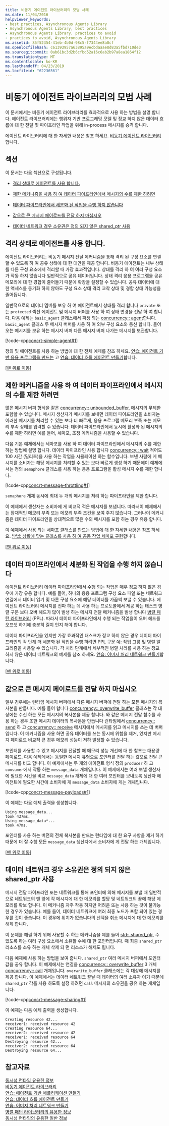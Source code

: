 ```yaml
---
title: 비동기 에이전트 라이브러리의 모범 사례
ms.date: 11/04/2016
helpviewer_keywords:
- best practices, Asynchronous Agents Library
- Asynchronous Agents Library, best practices
- Asynchronous Agents Library, practices to avoid
- practices to avoid, Asynchronous Agents Library
ms.assetid: 85f52354-41eb-4b0d-98c5-f7344ee8a8cf
ms.openlocfilehash: c61393957a63895a9ecbdaaae8d83a5fbd710de3
ms.sourcegitcommit: 0ab61bc3d2b6cfbd52a16c6ab2b97a8ea1864f12
ms.translationtype: MT
ms.contentlocale: ko-KR
ms.lasthandoff: 04/23/2019
ms.locfileid: "62236561"
---
```

# <a name="best-practices-in-the-asynchronous-agents-library"></a>비동기 에이전트 라이브러리의 모범 사례

이 문서에서는 비동기 에이전트 라이브러리를 효과적으로 사용 하는 방법을 설명 합니다. 에이전트 라이브러리에는 행위자 기반 프로그래밍 모델 및 정교 하지 않은 데이터 흐름에 대 한 전달 및 파이프라인 작업을 위해 in-process 메시지를 승격 합니다.

에이전트 라이브러리에 대 한 자세한 내용은 참조 하세요. [비동기 에이전트 라이브러리](../../parallel/concrt/asynchronous-agents-library.md)합니다.

##  <a name="top"></a> 섹션

이 문서는 다음 섹션으로 구성됩니다.

- [격리 상태로 에이전트를 사용 합니다.](#isolation)

- [제한 메커니즘을 사용 하 여 데이터 파이프라인에서 메시지의 수를 제한 하려면](#throttling)

- [데이터 파이프라인에서 세분화 된 작업을 수행 하지 않습니다](#fine-grained)

- [값으로 큰 메시지 페이로드를 전달 하지 마십시오](#large-payloads)

- [데이터 네트워크 경우 소유권은 정의 되지 않은 shared_ptr 사용](#ownership)

##  <a name="isolation"></a> 격리 상태로 에이전트를 사용 합니다.

에이전트 라이브러리는 비동기 메시지 전달 메커니즘을 통해 격리 된 구성 요소를 연결할 수 있도록 하 여 공유 상태에 대 한 대안을 제공 합니다. 비동기 에이전트는 내부 상태를 다른 구성 요소에서 격리할 때 가장 효과적입니다. 상태를 격리 하 여 여러 구성 요소가 작동 하지 않습니다 일반적으로 공유 데이터입니다. 상태 격리 응용 프로그램을 공유 메모리에 대 한 경합이 줄어들기 때문에 확장을 설정할 수 있습니다. 공유 데이터에 대 한 액세스를 동기화 하지 않아도 구성 요소 상태 격리 교착 상태 및 경합 상태 가능성을 줄어듭니다.

일반적으로의 데이터 멤버를 보유 하 여 에이전트에서 상태를 격리 합니다 `private` 또는 `protected` 섹션 에이전트 및 메시지 버퍼를 사용 하 여 상태 변경을 전달 하 여 합니다. 다음 예제는 `basic_agent` 클래스에서 파생 되는 [concurrency:: agent](../../parallel/concrt/reference/agent-class.md)합니다. `basic_agent` 클래스 두 메시지 버퍼를 사용 하 여 외부 구성 요소와 통신 합니다. 들어오는 메시지를 보유 하는 메시지 버퍼 다른 메시지 버퍼 나가는 메시지를 보관합니다.

[!code-cpp[concrt-simple-agent#1](../../parallel/concrt/codesnippet/cpp/best-practices-in-the-asynchronous-agents-library_1.cpp)]

정의 및 에이전트를 사용 하는 방법에 대 한 전체 예제를 참조 하세요. [연습: 에이전트 기반 응용 프로그램을 만드는](../../parallel/concrt/walkthrough-creating-an-agent-based-application.md) 고 [연습: 데이터 흐름 에이전트 만들기](../../parallel/concrt/walkthrough-creating-a-dataflow-agent.md)합니다.

[[맨 위로 이동](#top)]

##  <a name="throttling"></a> 제한 메커니즘을 사용 하 여 데이터 파이프라인에서 메시지의 수를 제한 하려면

많은 메시지 버퍼 형식을 같은 [concurrency:: unbounded_buffer](reference/unbounded-buffer-class.md), 메시지의 무제한 포함할 수 있습니다. 메시지 생산자가 메시지를 보내면 데이터 파이프라인을 소비자는 이러한 메시지를 처리할 수 있는 보다 더 빠르게, 응용 프로그램 메모리 부족 또는 메모리 부족 상태를 입력할 수 있습니다. 데이터 파이프라인에서 동시에 활성화 된 메시지의 수를 제한 하려면 예를 들어, 세마포, 조정 메커니즘을 사용할 수 있습니다.

다음 기본 예제에서는 세마포를 사용 하 여 데이터 파이프라인에서 메시지의 수를 제한 하는 방법에 설명 합니다. 데이터 파이프라인 사용 합니다 [concurrency:: wait](reference/concurrency-namespace-functions.md#wait) 적어도 100 시간 (밀리초)을 사용 하는 작업을 시뮬레이션 하는 함수입니다. 보낸 사람에 게 메시지를 소비자는 해당 메시지를 처리할 수 있는 보다 빠르게 생성 하기 때문에이 예제에서는 정의 `semaphore` 클래스를 사용 하는 응용 프로그램을 활성 메시지 수를 제한 합니다.

[!code-cpp[concrt-message-throttling#1](../../parallel/concrt/codesnippet/cpp/best-practices-in-the-asynchronous-agents-library_2.cpp)]

`semaphore` 개체 동시에 최대 두 개의 메시지를 처리 하는 파이프라인을 제한 합니다.

이 예제에서 생산자는 소비자에 게 비교적 적은 메시지를 보냅니다. 따라서이 예제에서는 잠재적인 메모리 부족 또는 메모리 부족 조건을 보여 주지 않습니다. 그러나이 메커니즘은 데이터 파이프라인을 상대적으로 많은 수의 메시지를 포함 하는 경우 유용 합니다.

이 예제에서 사용 되는 세마포 클래스를 만드는 방법에 대 한 자세한 내용은 참조 하세요. [방법: 상황에 맞는 클래스를 사용 하 여 공동 작업 세마포 구현](../../parallel/concrt/how-to-use-the-context-class-to-implement-a-cooperative-semaphore.md)합니다.

[[맨 위로 이동](#top)]

##  <a name="fine-grained"></a> 데이터 파이프라인에서 세분화 된 작업을 수행 하지 않습니다

에이전트 라이브러리 데이터 파이프라인에서 수행 되는 작업은 매우 정교 하지 않은 경우에 가장 유용 합니다. 예를 들어, 하나의 응용 프로그램 구성 요소 파일 또는 네트워크 연결에서 데이터 읽기 및 다른 구성 요소에 해당 데이터를 가끔씩 보낼 수 있습니다. 에이전트 라이브러리 메시지를 전파 하는 데 사용 하는 프로토콜에서 제공 하는 태스크 병렬 구문 보다 오버 헤드가 많이 발생 하는 메시지 전달 메커니즘을 발생 합니다 [병렬 패턴 라이브러리](../../parallel/concrt/parallel-patterns-library-ppl.md) (PPL). 따라서 데이터 파이프라인에서 수행 되는 작업을이 오버 헤드를 오프셋 하기에 충분히 길지 인지 해야 합니다.

데이터 파이프라인을 있지만 가장 효과적인 태스크가 정교 하지 않은 경우 데이터 파이프라인의 각 단계 더 세분화 된 작업을 수행 하려면 PPL 구문 예: 작업 그룹 및 병렬 알고리즘을 사용할 수 있습니다. 각 처리 단계에서 세부적인 병렬 처리를 사용 하는 정교 하지 않은 데이터 네트워크의 예제를 참조 하세요. [연습: 이미지 처리 네트워크 만들기](../../parallel/concrt/walkthrough-creating-an-image-processing-network.md)합니다.

[[맨 위로 이동](#top)]

##  <a name="large-payloads"></a> 값으로 큰 메시지 페이로드를 전달 하지 마십시오

일부 경우에는 런타임 메시지 버퍼에서 다른 메시지 버퍼에 전달 하는 모든 메시지의 복사본을 만듭니다. 예를 들어 합니다 [concurrency:: overwrite_buffer](../../parallel/concrt/reference/overwrite-buffer-class.md) 클래스는 각 대상에는 수신 하는 모든 메시지의 복사본을 제공 합니다. 와 같은 메시지 전달 함수를 사용 하는 경우 또한 메시지 데이터의 복사본을 만듭니다 런타임에서 [concurrency:: send](reference/concurrency-namespace-functions.md#send) 하 고 [concurrency:: receive](reference/concurrency-namespace-functions.md#receive) 메시지에서 메시지를 읽고 메시지를 쓰는 데 버퍼입니다. 이 메커니즘을 사용 하면 공유 데이터를 쓰는 동시에 위험을 제거, 있지만 메시지 페이로드 비교적 큰 경우 메모리 성능이 저하 발생할 수 있습니다.

포인터를 사용할 수 있고 메시지를 전달할 때 메모리 성능 개선에 대 한 참조는 대용량 페이로드. 다음 예제에서는 동일한 메시지 유형으로 포인터를 전달 하는 값으로 전달 큰 메시지를 비교 합니다. 이 예제에서는 두 개의 에이전트 형식 정의 `producer` 하 고 `consumer`에서 작동 하는 `message_data` 개체입니다. 이 예제에서는 여러 보낼 생산자에 필요한 시간을 비교 `message_data` 개체에 대 한 여러 포인터를 보내도록 생산자 에이전트에 필요한 시간에 소비자에 게 `message_data` 소비자에 게는 개체입니다.

[!code-cpp[concrt-message-payloads#1](../../parallel/concrt/codesnippet/cpp/best-practices-in-the-asynchronous-agents-library_3.cpp)]

이 예제는 다음 예제 출력을 생성합니다.

```Output
Using message_data...
took 437ms.
Using message_data*...
took 47ms.
```

포인터를 사용 하는 버전의 전체 복사본을 만드는 런타임에 대 한 요구 사항을 제거 하기 때문에 더 잘 수행 모든 `message_data` 생산자에서 소비자에 게 전달 하는 개체입니다.

[[맨 위로 이동](#top)]

##  <a name="ownership"></a> 데이터 네트워크 경우 소유권은 정의 되지 않은 shared_ptr 사용

메시지 전달 파이프라인 또는 네트워크를 통해 포인터에 의해 메시지를 보낼 때 일반적으로 네트워크의 맨 앞에 각 메시지에 대 한 메모리를 할당 및 네트워크의 끝에 해당 메모리를 확보 합니다. 이 메커니즘 자주 작동 하지만 어려운 또는 사용 하는 것이 불가능 한 경우가 있습니다. 예를 들어, 데이터 네트워크에 여러 최종 노드가 포함 되어 있는 경우를 것이 좋습니다. 이 경우에 위치가 없습니다의 선택을 취소 메시지에 대 한 메모리를 해제 합니다.

이 문제를 해결 하기 위해 사용할 수 하는 메커니즘을 예를 들어 [std:: shared_ptr](../../standard-library/shared-ptr-class.md), 수 있도록 하는 여러 구성 요소에서 소유할 수에 대 한 포인터입니다. 때 최종 `shared_ptr` 리소스를 소유 하는 개체 삭제 되 면 리소스가 해제도 됩니다.

다음 예제에 사용 하는 방법을 보여 줍니다. `shared_ptr` 여러 메시지 버퍼에서 포인터 값을 공유 합니다. 이 예제에서는 연결을 [concurrency:: overwrite_buffer](../../parallel/concrt/reference/overwrite-buffer-class.md) 3 개체 [concurrency:: call](../../parallel/concrt/reference/call-class.md) 개체입니다. `overwrite_buffer` 클래스에는 각 대상에 메시지를 제공 합니다. 이 예제에서는 데이터 네트워크 끝날 때 데이터의 여러 소유자 이기 때문에 `shared_ptr` 각를 사용 하도록 설정 하려면 `call` 메시지의 소유권을 공유 하는 개체입니다.

[!code-cpp[concrt-message-sharing#1](../../parallel/concrt/codesnippet/cpp/best-practices-in-the-asynchronous-agents-library_4.cpp)]

이 예제는 다음 예제 출력을 생성합니다.

```Output
Creating resource 42...
receiver1: received resource 42
Creating resource 64...
receiver2: received resource 42
receiver1: received resource 64
Destroying resource 42...
receiver2: received resource 64
Destroying resource 64...
```

## <a name="see-also"></a>참고자료

[동시성 런타임 유용한 정보](../../parallel/concrt/concurrency-runtime-best-practices.md)<br/>
[비동기 에이전트 라이브러리](../../parallel/concrt/asynchronous-agents-library.md)<br/>
[연습: 에이전트 기반 애플리케이션 만들기](../../parallel/concrt/walkthrough-creating-an-agent-based-application.md)<br/>
[연습: 데이터 흐름 에이전트 만들기](../../parallel/concrt/walkthrough-creating-a-dataflow-agent.md)<br/>
[연습: 이미지 처리 네트워크 만들기](../../parallel/concrt/walkthrough-creating-an-image-processing-network.md)<br/>
[병렬 패턴 라이브러리의 유용한 정보](../../parallel/concrt/best-practices-in-the-parallel-patterns-library.md)<br/>
[동시성 런타임의 유용한 일반 정보](../../parallel/concrt/general-best-practices-in-the-concurrency-runtime.md)
